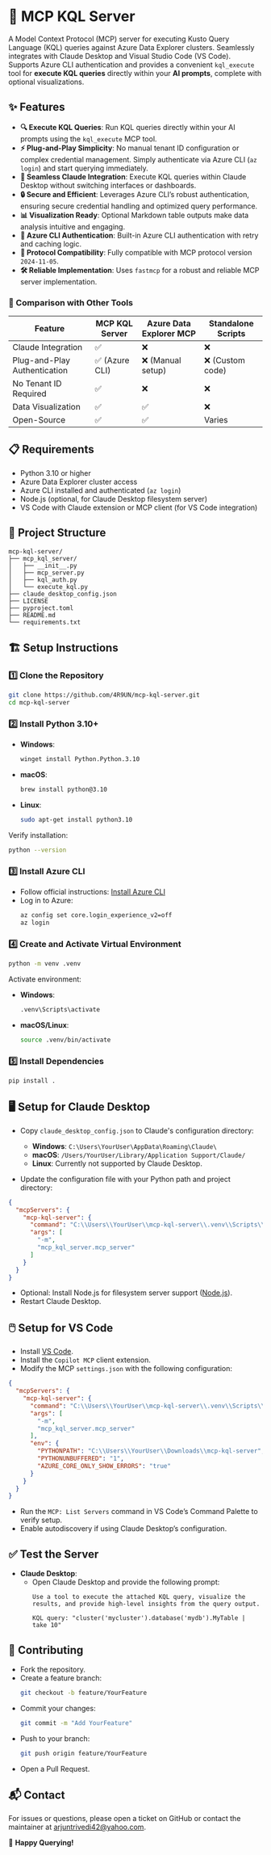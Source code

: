 # 🚀 MCP KQL Server

A Model Context Protocol (MCP) server for executing Kusto Query Language (KQL) queries against Azure Data Explorer clusters. Seamlessly integrates with Claude Desktop and Visual Studio Code (VS Code). Supports Azure CLI authentication and provides a convenient `kql_execute` tool for **execute KQL queries** directly within your **AI prompts**, complete with optional visualizations.

## ✨ Features

- **🔍 Execute KQL Queries**: Run KQL queries directly within your AI prompts using the `kql_execute` MCP tool.
- **⚡ Plug-and-Play Simplicity**: No manual tenant ID configuration or complex credential management. Simply authenticate via Azure CLI (`az login`) and start querying immediately.
- **🤖 Seamless Claude Integration**: Execute KQL queries within Claude Desktop without switching interfaces or dashboards.
- **🔒 Secure and Efficient**: Leverages Azure CLI’s robust authentication, ensuring secure credential handling and optimized query performance.
- **📊 Visualization Ready**: Optional Markdown table outputs make data analysis intuitive and engaging.
- **🔑 Azure CLI Authentication**: Built-in Azure CLI authentication with retry and caching logic.
- **📡 Protocol Compatibility**: Fully compatible with MCP protocol version `2024-11-05`.
- **🛠️ Reliable Implementation**: Uses `fastmcp` for a robust and reliable MCP server implementation.

### 📌 Comparison with Other Tools

| Feature                      | MCP KQL Server | Azure Data Explorer MCP | Standalone Scripts |
|------------------------------|----------------|-------------------------|--------------------|
| Claude Integration           | ✅             | ❌                      | ❌                 |
| Plug-and-Play Authentication | ✅ (Azure CLI) | ❌ (Manual setup)       | ❌ (Custom code)   |
| No Tenant ID Required        | ✅             | ❌                      | ❌                 |
| Data Visualization           | ✅             | ✅                      | ❌                 |
| Open-Source                  | ✅             | ✅                      | Varies             |

## 📋 Requirements

- Python 3.10 or higher
- Azure Data Explorer cluster access
- Azure CLI installed and authenticated (`az login`)
- Node.js (optional, for Claude Desktop filesystem server)
- VS Code with Claude extension or MCP client (for VS Code integration)

## 📂 Project Structure

```
mcp-kql-server/
├── mcp_kql_server/
│   ├── __init__.py
│   ├── mcp_server.py
│   ├── kql_auth.py
│   └── execute_kql.py
├── claude_desktop_config.json
├── LICENSE
├── pyproject.toml
├── README.md
└── requirements.txt
```

## 🏗️ Setup Instructions

### 1️⃣ Clone the Repository

```bash
git clone https://github.com/4R9UN/mcp-kql-server.git
cd mcp-kql-server
```

### 2️⃣ Install Python 3.10+

- **Windows**:
  ```bash
  winget install Python.Python.3.10
  ```
- **macOS**:
  ```bash
  brew install python@3.10
  ```
- **Linux**:
  ```bash
  sudo apt-get install python3.10
  ```

Verify installation:
```bash
python --version
```

### 3️⃣ Install Azure CLI

- Follow official instructions: [Install Azure CLI](https://docs.microsoft.com/en-us/cli/azure/install-azure-cli)
- Log in to Azure:
  ```bash
  az config set core.login_experience_v2=off
  az login
  ```

### 4️⃣ Create and Activate Virtual Environment

```bash
python -m venv .venv
```

Activate environment:

- **Windows**:
  ```bash
  .venv\Scripts\activate
  ```
- **macOS/Linux**:
  ```bash
  source .venv/bin/activate
  ```

### 5️⃣ Install Dependencies

```bash
pip install .
```

## 🖥️ Setup for Claude Desktop

- Copy `claude_desktop_config.json` to Claude's configuration directory:
  - **Windows**: `C:\Users\YourUser\AppData\Roaming\Claude\`
  - **macOS**: `/Users/YourUser/Library/Application Support/Claude/`
  - **Linux**: Currently not supported by Claude Desktop.

- Update the configuration file with your Python path and project directory:

```json
{
  "mcpServers": {
    "mcp-kql-server": {
      "command": "C:\\Users\\YourUser\\mcp-kql-server\\.venv\\Scripts\\python.exe",
      "args": [
        "-m",
        "mcp_kql_server.mcp_server"
      ]
    }
  }
}
```

- Optional: Install Node.js for filesystem server support ([Node.js](https://nodejs.org/)).
- Restart Claude Desktop.

## 🖱️ Setup for VS Code

- Install [VS Code](https://code.visualstudio.com/).
- Install the `Copilot MCP` client extension.
- Modify the MCP `settings.json` with the following configuration:

```json
{
  "mcpServers": {
    "mcp-kql-server": {
      "command": "C:\\Users\\YourUser\\mcp-kql-server\\.venv\\Scripts\\python.exe",
      "args": [
        "-m",
        "mcp_kql_server.mcp_server"
      ],
      "env": {
        "PYTHONPATH": "C:\\Users\\YourUser\\Downloads\\mcp-kql-server",
        "PYTHONUNBUFFERED": "1",
        "AZURE_CORE_ONLY_SHOW_ERRORS": "true"
      }
    }
  }
}
```

- Run the `MCP: List Servers` command in VS Code’s Command Palette to verify setup.
- Enable autodiscovery if using Claude Desktop’s configuration.

## ✅ Test the Server

- **Claude Desktop**:
  - Open Claude Desktop and provide the following prompt:
    ```
    Use a tool to execute the attached KQL query, visualize the results, and provide high-level insights from the query output.

    KQL query: "cluster('mycluster').database('mydb').MyTable | take 10"
    ```

## 🤝 Contributing

- Fork the repository.
- Create a feature branch:
  ```bash
  git checkout -b feature/YourFeature
  ```
- Commit your changes:
  ```bash
  git commit -m "Add YourFeature"
  ```
- Push to your branch:
  ```bash
  git push origin feature/YourFeature
  ```
- Open a Pull Request.

## 📬 Contact

For issues or questions, please open a ticket on GitHub or contact the maintainer at [arjuntrivedi42@yahoo.com](mailto:arjuntrivedi42@yahoo.com).

🎉 **Happy Querying!**
